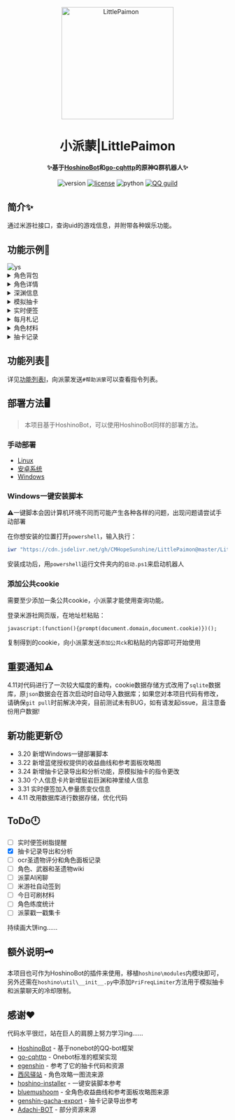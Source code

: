 <p align="center">
  <a href="https://github.com/CMHopeSunshine/LittlePaimon"><img src="https://raw.githubusercontent.com/CMHopeSunshine/LittlePaimon/master/readme/logo.png" width="256" height="256" alt="LittlePaimon"></a>
</p>
<h1 align="center">小派蒙|LittlePaimon</h1>
<h4 align="center">✨基于<a href="https://github.com/Ice-Cirno/HoshinoBot" target="_blank">HoshinoBot</a>和<a href="https://github.com/Mrs4s/go-cqhttp" target="_blank">go-cqhttp</a>的原神Q群机器人✨</h4>

<p align="center">
    <img src="https://img.shields.io/badge/version-v1.0.4-red" alt="version">
    <a href="https://cdn.jsdelivr.net/gh/CMHopeSunshine/LittlePaimon@master/LICENSE"><img src="https://img.shields.io/github/license/CMHopeSunshine/LittlePaimon" alt="license"></a>
    <img src="https://img.shields.io/badge/Python-3.8+-yellow" alt="python">
    <a href="https://qun.qq.com/qqweb/qunpro/share?_wv=3&_wwv=128&inviteCode=MmWrI&from=246610&biz=ka"><img src="https://img.shields.io/badge/QQ频道交流-尘世闲游-green?style=flat-square" alt="QQ guild"></a>
</p>




## 简介✨

通过米游社接口，查询uid的游戏信息，并附带各种娱乐功能。

## 功能示例💖

<img src="https://raw.githubusercontent.com/CMHopeSunshine/LittlePaimon/master/readme/ys.jpg" alt="ys">

<details>
<summary>角色背包</summary>
<img src="https://raw.githubusercontent.com/CMHopeSunshine/LittlePaimon/master/readme/ysa.jpg" alt="ysa">
</details>

<details>
<summary>角色详情</summary>
<img src="https://raw.githubusercontent.com/CMHopeSunshine/LittlePaimon/master/readme/ysc.jpg" alt="ysc">
</details>

<details>
<summary>深渊信息</summary>
<img src="https://raw.githubusercontent.com/CMHopeSunshine/LittlePaimon/master/readme/sy12.jpg" alt="sy">
</details>

<details>
<summary>模拟抽卡</summary>
<img src="https://raw.githubusercontent.com/CMHopeSunshine/LittlePaimon/master/readme/%E5%8D%81%E8%BF%9E.jpg" alt="十连">
</details>

<details>
<summary>实时便签</summary>
<img src="https://raw.githubusercontent.com/CMHopeSunshine/LittlePaimon/master/readme/ssbq.jpg" alt="ssbq">
</details>

<details>
<summary>每月札记</summary>
<img src="https://raw.githubusercontent.com/CMHopeSunshine/LittlePaimon/master/readme/myzj.jpg" alt="myzj">
</details>

<details>
<summary>角色材料</summary>
<img src="https://raw.githubusercontent.com/CMHopeSunshine/LittlePaimon/master/readme/material.png" alt="material">
</details>

<details>
<summary>抽卡记录</summary>
<img src="https://raw.githubusercontent.com/CMHopeSunshine/LittlePaimon/master/readme/gachalog.jpg" alt="gachalog">
</details>

## 功能列表🌅

详见[功能列表I](https://github.com/CMHopeSunshine/LittlePaimon/wiki/%E5%8A%9F%E8%83%BD%E5%88%97%E8%A1%A8)，向派蒙发送`#帮助派蒙`可以查看指令列表。

## 部署方法🖥️

> 本项目基于HoshinoBot，可以使用HoshinoBot同样的部署方法。

### 手动部署

- [Linux](https://github.com/CMHopeSunshine/LittlePaimon/wiki/%E9%83%A8%E7%BD%B2%E6%96%B9%E6%B3%95#linux)
- [安卓系统](https://github.com/CMHopeSunshine/LittlePaimon/wiki/%E9%83%A8%E7%BD%B2%E6%96%B9%E6%B3%95#%E5%9C%A8%E5%AE%89%E5%8D%93%E6%89%8B%E6%9C%BA%E4%B8%8A%E9%83%A8%E7%BD%B2)
- [Windows](https://github.com/CMHopeSunshine/LittlePaimon/wiki/%E9%83%A8%E7%BD%B2%E6%96%B9%E6%B3%95#windows)

### Windows一键安装脚本

⚠️一键脚本会因计算机环境不同而可能产生各种各样的问题，出现问题请尝试手动部署

在你想安装的位置打开`powershell`，输入执行：

```powershell
iwr "https://cdn.jsdelivr.net/gh/CMHopeSunshine/LittlePaimon@master/LittlePaimon-install.ps1" -O .\pm.ps1 ; ./pm.ps1 ; Set-Location .. ; rm pm.ps1
```

安装成功后，用`powershell`运行文件夹内的`启动.ps1`来启动机器人  

### 添加公共cookie

需要至少添加一条公共cookie，小派蒙才能使用查询功能。

登录米游社网页版，在地址栏粘贴：

```
javascript:(function(){prompt(document.domain,document.cookie)})();
```

复制得到的cookie，向小派蒙发送`添加公共ck`和粘贴的内容即可开始使用


## 重要通知⚠️

4.11对代码进行了一次较大幅度的重构，cookie数据存储方式改用了`sqlite`数据库，原`json`数据会在首次启动时自动导入数据库；如果您对本项目代码有修改，请确保`git pull`时前解决冲突，目前测试未有BUG，如有请发起issue，且注意备份用户数据!

## 新功能更新😙

- 3.20 新增Windows一键部署脚本
- 3.22 新增蓝佬授权提供的收益曲线和参考面板攻略图
- 3.24 新增抽卡记录导出和分析功能，原模拟抽卡的指令更改
- 3.30 个人信息卡片新增层岩巨渊和神里绫人信息
- 3.31 实时便签加入参量质变仪信息
- 4.11 改用数据库进行数据存储，优化代码

## ToDo🕛

- [ ] 实时便签树脂提醒
- [x] 抽卡记录导出和分析
- [ ] ocr圣遗物评分和角色面板记录
- [ ] 角色、武器和圣遗物wiki
- [ ] 派蒙AI闲聊
- [ ] 米游社自动签到
- [ ] 今日可刷材料
- [ ] 角色练度统计
- [ ] 派蒙戳一戳集卡

持续画大饼ing......

## 额外说明🗝️

本项目也可作为HoshinoBot的插件来使用，移植`hoshino\modules`内模块即可，另外还需在`hoshino\util\__init__.py`中添加`PriFreqLimiter`方法用于模拟抽卡和派蒙聊天的冷却限制。

## 感谢❤️

代码水平很烂，站在巨人的肩膀上努力学习ing......

- [HoshinoBot](https://github.com/Ice-Cirno/HoshinoBot) - 基于nonebot的QQ-bot框架
- [go-cqhttp](https://github.com/Mrs4s/go-cqhttp) - Onebot标准的框架实现
- [egenshin](https://github.com/pcrbot/erinilis-modules/tree/master/egenshin) - 参考了它的抽卡代码和资源
- [西风驿站](https://bbs.mihoyo.com/ys/collection/307224) - 角色攻略一图流来源
- [hoshino-installer](https://github.com/pcrbot/hoshino-installer) - 一键安装脚本参考
- [bluemushoom](https://bbs.nga.cn/nuke.php?func=ucp&uid=62861898) - 全角色收益曲线和参考面板攻略图来源
- [genshin-gacha-export](https://github.com/sunfkny/genshin-gacha-export) - 抽卡记录导出参考
- [Adachi-BOT](https://github.com/Arondight/Adachi-BOT) - 部分资源来源
